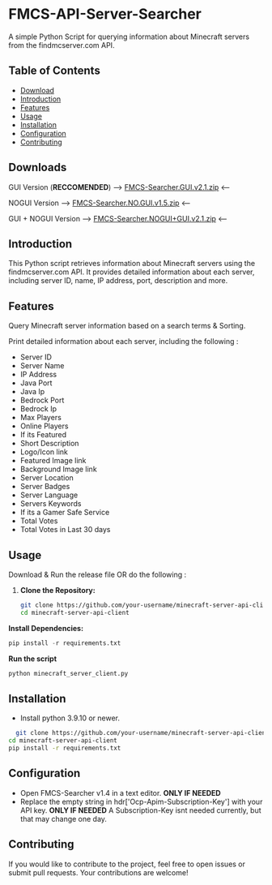 
# FMCS-API-Server-Searcher
A simple Python Script for querying information about Minecraft servers from the findmcserver.com API.

## Table of Contents

- [Download](#Downloads)
- [Introduction](#introduction)
- [Features](#features)
- [Usage](#usage)
- [Installation](#installation)
- [Configuration](#configuration)
- [Contributing](#contributing)

## Downloads
GUI Version (**RECCOMENDED**) --> [FMCS-Searcher.GUI.v2.1.zip](https://github.com/CatchySmile/FMCS-API-Server-Searcher/files/13345030/FMCS-Searcher.GUI.v2.1.zip) <--

NOGUI Version --> [FMCS-Searcher.NO.GUI.v1.5.zip](https://github.com/CatchySmile/FMCS-API-Server-Searcher/files/13345041/FMCS-Searcher.NO.GUI.v1.5.zip) <--

GUI + NOGUI Version --> [FMCS-Searcher.NOGUI+GUI.v2.1.zip](https://github.com/CatchySmile/FMCS-API-Server-Searcher/files/13345029/FMCS-Searcher.NOGUI%2BGUI.v2.1.zip) <--

## Introduction

This Python script retrieves information about Minecraft servers using the findmcserver.com API. It provides detailed information about each server, including server ID, name, IP address, port, description and more.

## Features

Query Minecraft server information based on a search terms & Sorting.

Print detailed information about each server, including the following :

- Server ID
- Server Name
- IP Address
- Java Port
- Java Ip
- Bedrock Port
- Bedrock Ip
- Max Players
- Online Players
- If its Featured
- Short Description
- Logo/Icon link
- Featured Image link
- Background Image link
- Server Location
- Server Badges
- Server Language
- Servers Keywords
- If its a Gamer Safe Service
- Total Votes
- Total Votes in Last 30 days
## Usage

Download & Run the release file OR do the following :

1. **Clone the Repository:**
   ```bash
   git clone https://github.com/your-username/minecraft-server-api-client.git
   cd minecraft-server-api-client
   ```
**Install Dependencies:**
```py
pip install -r requirements.txt
```
**Run the script**
```py
python minecraft_server_client.py
```
## Installation
- Install python 3.9.10 or newer.

```bash
  git clone https://github.com/your-username/minecraft-server-api-client.git
cd minecraft-server-api-client
pip install -r requirements.txt
```

## Configuration

- Open FMCS-Searcher v1.4 in a text editor. **ONLY IF NEEDED**
- Replace the empty string in hdr['Ocp-Apim-Subscription-Key'] with your API key. **ONLY IF NEEDED**
A Subscription-Key isnt needed currently, but that may change one day.

## Contributing
If you would like to contribute to the project, feel free to open issues or submit pull requests. Your contributions are welcome!
